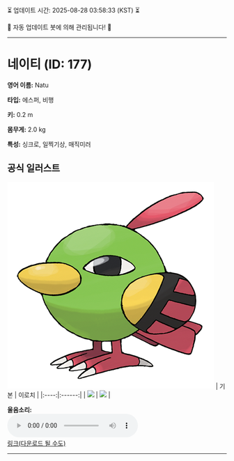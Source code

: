 
⏳ 업데이트 시간: 2025-08-28 03:58:33 (KST) ⏳

🤖 자동 업데이트 봇에 의해 관리됩니다! 🤖

---

# 네이티 (ID: 177)
**영어 이름:** Natu

**타입:** 에스퍼, 비행

**키:** 0.2 m

**몸무게:** 2.0 kg

**특성:** 싱크로, 일찍기상, 매직미러

## 공식 일러스트
![](https://raw.githubusercontent.com/PokeAPI/sprites/master/sprites/pokemon/other/official-artwork/177.png)
| 기본 | 이로치 |
|:----:|:------:|
| <img src="http://play.pokemonshowdown.com/sprites/ani/natu.gif" width="200"> | <img src="http://play.pokemonshowdown.com/sprites/ani-shiny/natu.gif" width="200"> |

**울음소리:**<br><audio controls src="https://raw.githubusercontent.com/PokeAPI/cries/main/cries/pokemon/latest/177.ogg"></audio><br> [링크(다운로드 될 수도)](https://raw.githubusercontent.com/PokeAPI/cries/main/cries/pokemon/latest/177.ogg)


---
